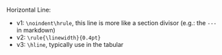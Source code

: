 Horizontal Line:
- v1: `\noindent\hrule`, this line is more like a section divisor (e.g.: the `---` in markdown)
- v2: `\rule{\linewidth}{0.4pt}`
- v3: `\hline`, typically use in the tabular

